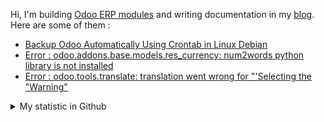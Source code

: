 Hi, I'm building [Odoo ERP modules](https://apps.odoo.com/apps/browse?repo_maintainer_id=276647) and writing documentation in my [blog](https://blog.altela.net). Here are some of them :
<!-- BLOG-POST-LIST:START -->
- [Backup Odoo Automatically Using Crontab in Linux Debian](https://blog.altela.net/2023/01/backup-odoo-automatically-using-crontab.html)
- [Error : odoo.addons.base.models.res_currency: num2words python library is not installed](https://blog.altela.net/2023/01/error-odooaddonsbasemodelsrescurrency.html)
- [Error : odoo.tools.translate: translation went wrong for &quot;&#39;Selecting the &quot;Warning&quot;](https://blog.altela.net/2023/01/error-odootoolstranslate-translation.html)
<!-- BLOG-POST-LIST:END -->


<details>
    <summary>My statistic in Github</summary>
<div>

<img height="154" src="https://github-readme-stats.vercel.app/api?username=altela&count_private=true&theme=github_dark&hide_border=true&show_icons=true&include_all_commits=true&hide_rank=false&custom_title=Activity%20On%20GitHub" />
  
<img height="154" src="https://github-readme-stats.vercel.app/api/top-langs/?username=altela&layout=compact&theme=github_dark&&langs_count=10&hide_border=true&custom_title=Repository's%20Composition%20Languages" />
</div>
    
<!--START_SECTION:waka-->

```text
Python             5 hrs 38 mins   █████████████▒░░░░░░░░░░░   53.75 %
XML                2 hrs 55 mins   ███████░░░░░░░░░░░░░░░░░░   27.87 %
SCSS               1 hr 7 mins     ██▓░░░░░░░░░░░░░░░░░░░░░░   10.69 %
JavaScript         16 mins         ▓░░░░░░░░░░░░░░░░░░░░░░░░   02.69 %
textmate           10 mins         ▒░░░░░░░░░░░░░░░░░░░░░░░░   01.65 %
Text               9 mins          ▒░░░░░░░░░░░░░░░░░░░░░░░░   01.53 %
```

<!--END_SECTION:waka-->

</details>

<!-- Waka documentation : https://medium.com/@JakenH/show-off-your-coding-stats-on-your-github-profile-using-wakatime-ce3ceb1063b5 -->
